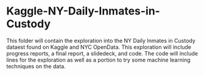 # Kaggle-NY-Daily-Inmates-in-Custody

This folder will contain the exploration into the NY Daily Inmates in Custody dataest found on Kaggle and NYC OpenData. This exploration will include progress reports, a final report, a slidedeck, and code. The code will include lines for the exploration as well as a portion to try some machine learning techniques on the data.
